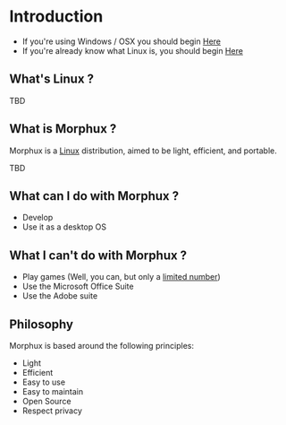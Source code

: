# Introduction

- If you're using Windows / OSX you should begin [Here](#whats-linux)
- If you're already know what Linux is, you should begin [Here](#what-is-morphux)


## What's Linux ?
TBD

## What is Morphux ?
Morphux is a [Linux](https://en.wikipedia.org/wiki/Linux) distribution,
aimed to be light, efficient, and portable.

TBD

## What can I do with Morphux ?

- Develop
- Use it as a desktop OS

## What I can't do with Morphux ?

- Play games (Well, you can, but only a [limited number](link_to_steam_linux))
- Use the Microsoft Office Suite
- Use the Adobe suite

## Philosophy

Morphux is based around the following principles:

- Light
- Efficient
- Easy to use
- Easy to maintain
- Open Source
- Respect privacy
